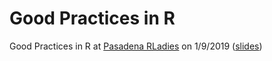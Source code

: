 # Good Practices in R

Good Practices in R at [Pasadena RLadies](https://www.meetup.com/R-Ladies-Pasadena/events/257442068/) on 1/9/2019 ([slides](https://raw.githack.com/zhiiiyang/GoodPractices/master/GoodPractices.html))

